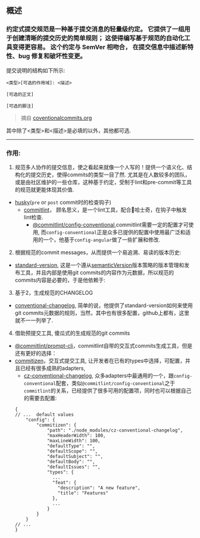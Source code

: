 ## 概述

### 约定式提交规范是一种基于提交消息的轻量级约定。 它提供了一组用于创建清晰的提交历史的简单规则； 这使得编写基于规范的自动化工具变得更容易。 这个约定与 SemVer 相吻合， 在提交信息中描述新特性、bug 修复和破坏性变更。

提交说明的结构如下所示:

```
<类型>[可选的作用域]: <描述>

[可选的正文]

[可选的脚注]
```
> 摘自 [coventionalcommits.org](https://www.conventionalcommits.org/en/v1.0.0/)

其中除了<类型>和<描述>是必填的以外，其他都可选.

---

### 作用:

1. 规范多人协作的提交信息，使之看起来就像一个人写的！提供一个语义化、结构化的提交历史，使得commits的类型一目了然. 尤其是在人数较多的团队，或是由社区维护的一些仓库，这种基于约定，受制于lint和pre-commit等工具的规范就更能体现其价值.
  - [husky](https://github.com/typicode/husky)(`pre` or `post` commit时的检查钩子)
    - [commitlint](https://github.com/conventional-changelog/commitlint#cli)， 顾名思义，是一个lint工具，配合🐶哈士奇，在钩子中触发lint检查.
      - [@commitlint/config-conventional](https://github.com/conventional-changelog/commitlint/tree/master/%40commitlint/config-conventional),commitlint需要一定的配置才可使用, 而`config-conventional`正是众多已提供的配置中使用最广泛和适用的一个，他基于`config-angular`做了一些扩展和修改.
2. 根据规范的commit messages，从而提供一个易追溯、易读的版本历史:
  - [standard-version](https://github.com/conventional-changelog/standard-version), 这是一个遵从[semanticVersion](https://semver.org/)版本策略的版本管理和发布工具，并且内部是使用git commits的内容作为元数据，所以规范的commits内容是必要的，于是他依赖于:
3. 基于2，生成规范的CHANGELOG
  - [conventional-changelog](https://github.com/conventional-changelog/conventional-changelog), 简单的说，他提供了standard-version如何来使用git commits元数据的规则，当然，其中也有很多配置，github上都有，这里就不一一列举了.
4. 借助预提交工具, 傻瓜式的生成规范的git commits
  - [@commitlint/prompt-cli](https://github.com/conventional-changelog/commitlint/tree/master/@commitlint/prompt-cli)，commitlint自带的交互式commits生成工具，但是还有更好的选择：
  - [commitizen](https://github.com/commitizen/cz-cli)，交互式提交工具, 让开发者在已有的types中选择，可配置，并且已经有很多成熟的adapters,
    - [cz-conventional-changelog](https://github.com/commitizen/cz-conventional-changelog), 众多adapters中最通用的一个，跟`config-conventional`配套，类似`@commitlint/config-conventional`之于`commitlint`的关系，已经提供了很多可用的配置项，同时也可以根据自己的需要去配置:
    ```
    {
    // ...  default values
        "config": {
            "commitizen": {
                "path": "./node_modules/cz-conventional-changelog",
                "maxHeaderWidth": 100,
                "maxLineWidth": 100,
                "defaultType": "",
                "defaultScope": "",
                "defaultSubject": "",
                "defaultBody": "",
                "defaultIssues": "",
                "types": {
                  ...
                  "feat": {
                    "description": "A new feature",
                    "title": "Features"
                  },
                  ...
                }
            }
        }
    // ...
    }
    ```
